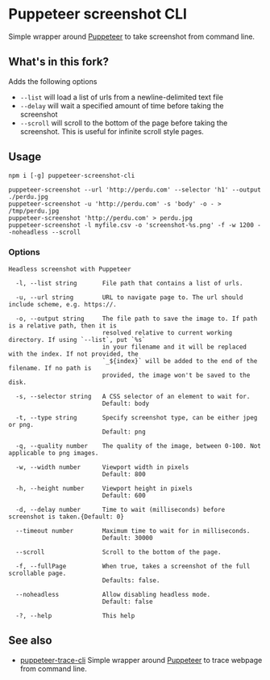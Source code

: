 # Puppeteer screenshot CLI

Simple wrapper around [Puppeteer](https://github.com/GoogleChrome/puppeteer) to take screenshot from command line.

## What's in this fork?

Adds the following options

* `--list` will load a list of urls from a newline-delimited text file
* `--delay` will wait a specified amount of time before taking the screenshot
* `--scroll` will scroll to the bottom of the page before taking the screenshot. This is useful for infinite scroll style pages.

## Usage

```shell
npm i [-g] puppeteer-screenshot-cli

puppeteer-screenshot --url 'http://perdu.com' --selector 'h1' --output ./perdu.jpg
puppeteer-screenshot -u 'http://perdu.com' -s 'body' -o - > /tmp/perdu.jpg
puppeteer-screenshot 'http://perdu.com' > perdu.jpg
puppeteer-screenshot -l myfile.csv -o 'screenshot-%s.png' -f -w 1200 --noheadless --scroll
```

### Options

```
Headless screenshot with Puppeteer

  -l, --list string       File path that contains a list of urls.

  -u, --url string        URL to navigate page to. The url should include scheme, e.g. https://.

  -o, --output string     The file path to save the image to. If path is a relative path, then it is
                          resolved relative to current working directory. If using `--list`, put `%s`
                          in your filename and it will be replaced with the index. If not provided, the
                          `_${index}` will be added to the end of the filename. If no path is
                          provided, the image won't be saved to the disk.

  -s, --selector string   A CSS selector of an element to wait for.
                          Default: body

  -t, --type string       Specify screenshot type, can be either jpeg or png.
                          Default: png

  -q, --quality number    The quality of the image, between 0-100. Not applicable to png images.

  -w, --width number      Viewport width in pixels
                          Default: 800

  -h, --height number     Viewport height in pixels
                          Default: 600

  -d, --delay number      Time to wait (milliseconds) before screenshot is taken.{Default: 0}

  --timeout number        Maximum time to wait for in milliseconds.
                          Default: 30000

  --scroll                Scroll to the bottom of the page.

  -f, --fullPage          When true, takes a screenshot of the full scrollable page.
                          Defaults: false.

  --noheadless            Allow disabling headless mode.
                          Default: false

  -?, --help              This help
```

## See also

- [puppeteer-trace-cli](https://www.npmjs.com/package/puppeteer-trace-cli)
  Simple wrapper around [Puppeteer](https://github.com/GoogleChrome/puppeteer) to trace webpage from command line.
